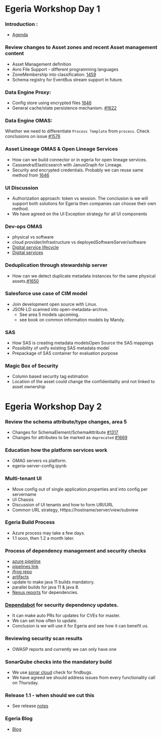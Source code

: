 <!-- SPDX-License-Identifier: CC-BY-4.0 -->
<!-- Copyright Contributors to the ODPi Egeria project. -->
# Egeria Workshop Day 1
### Introduction :
 - [Agenda](https://github.com/odpi/egeria/wiki/Egeria-Meeting-1st,-2nd-October-2019-@-Huizen,-Netherlands)

### Review changes to Asset zones and recent Asset management content
- Asset Management definition
- Avro File Support - different programming languages
- ZoneMembership into classification: [1459](https://github.com/odpi/egeria/issues/1459)
- Schema registry for EventBus stream support in future.
### Data Engine Proxy: 
- Config store using encrypted files [1646](https://github.com/odpi/egeria/issues/1646)
- General cache/state persistence mechanism. [\#1622](https://github.com/odpi/egeria/issues/1622) 
### Data Engine OMAS: 
Whether we need to differentiate `Process Template` from `process`. Check conclusions on issue [\#1576](https://github.com/odpi/egeria/issues/1576)
### Asset Lineage OMAS & Open Lineage Services
- How can we build connector or in egeria for open lineage services.
- Cassandra/Elasticsearch with JanusGraph for Lineage.
- Security and encrypted credentials. Probably we can reuse same method from [1646](https://github.com/odpi/egeria/issues/1646)
### UI Discussion
- Authorization approach: token vs session. The conclusion is we will support both solutions for Egeria then companies can choose their own method.
- We have agreed on the UI Exception strategy for all UI components
### Dev-ops OMAS
- physical vs software
- cloud provider/infrastructure vs deployedSoftwareServer/software
- [Digital service lifecycle](https://github.com/odpi/data-governance/tree/master/docs/data-privacy-pack#digital-service-lifecycle)
- [Digital services](https://github.com/odpi/data-governance/tree/master/docs/digital-services)
### Deduplication through stewardship server 
- How can we detect duplicate metadata instances for the same physical assets.[\#1650](https://github.com/odpi/egeria/issues/1650)
### Salesforce use case of CIM model
- Join development open source with Linux.
- JSON-LD scanned into open-metadata-archive.
   - See area 5 models upcoming.
   - see book on common information models by Mandy.
### SAS
- How SAS is creating metadata modelsOpen Source the SAS mappings
- Possibility of unify existing SAS metadata model 
- Prepackage of SAS container for evaluation purpose
### Magic Box of Security
- Column based security tag estimation
- Location of the asset could change the confidentiality and not linked to asset ownership

# Egeria Workshop Day 2
### Review the schema attribute/type changes, area 5
- Changes for SchemaElement/SchemaAttribute [\#1317](https://github.com/odpi/egeria/issues/1317)
- Changes for attributes to be marked as `deprecated` [\#1669](https://github.com/odpi/egeria/issues/1669)
### Education how the platform services work
- OMAG servers vs platform. 
- egeria-server-config.ipynb
### Multi-tenant UI
- Move config out of single application.properties and into config per servername
- UI Chassis
- Discussion of UI tenants and how to form URI/URL
- Common URL strategy, Https://hostname/server/view/subview
### Egeria Build Process
- Azure process may take a few days.
- 1.1 soon, then 1.2 a month later.
### Process of dependency management and security checks
- [azure pipeline](http://dev.azure.com/odpi/egeria)
- [pipelines link](https://dev.azure.com/odpi/egeria/_build)
- [jfrog repo](https://odpi.jfrog.io/odpi/egeria-snapshot/)
- [artifacts](https://odpi.jfrog.io/odpi/egeria-snapshot/org/odpi/egeria/)
- update to make java 11 builds mandatory.
- parallel builds for java 11 & java 8.
- [Nexus reports](https://nexus-iq.wl.linuxfoundation.org/assets/index.html#/applicationReport/odpi-egeria/7bc6f8a496d3444ea78a044d9ee1629d/policy)
    for dependencies.
### [Dependabot](https://dependabot.com/) for security dependency updates.
- It can make auto PRs for updates for CVEs for master.
- We can set how often to update.
- Conclusion is we will use it for Egeria and see how it can benefit us. 
### Reviewing security scan results
- OWASP reports and currently we can only have one 
### SonarQube checks into the mandatory build
- We use [sonar cloud](https://sonarcloud.io/dashboard?id=odpi_egeria) check for findbugs.
- We have agreed we should address issues from every functionality call on Thursday.
### Release 1.1 - when should we cut this
- See release [notes](https://egeria.odpi.org/release-notes/) 
### Egeria Blog
- [Blog](https://www.odpi.org/category/blog/egeria)

